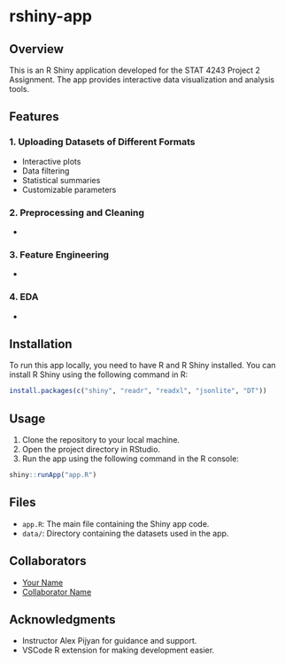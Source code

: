 # rshiny-app

## Overview

This is an R Shiny application developed for the STAT 4243 Project 2 Assignment. The app provides interactive data visualization and analysis tools.

## Features

### 1. Uploading Datasets of Different Formats

- Interactive plots
- Data filtering
- Statistical summaries
- Customizable parameters

### 2. Preprocessing and Cleaning

-

### 3. Feature Engineering

-

### 4. EDA

-

## Installation

To run this app locally, you need to have R and R Shiny installed. You can install R Shiny using the following command in R:

```R
install.packages(c("shiny", "readr", "readxl", "jsonlite", "DT"))
```

## Usage

1. Clone the repository to your local machine.
2. Open the project directory in RStudio.
3. Run the app using the following command in the R console:

```R
shiny::runApp("app.R")
```

## Files

- `app.R`: The main file containing the Shiny app code.
- `data/`: Directory containing the datasets used in the app.

## Collaborators

- [Your Name](https://github.com/yourusername)
- [Collaborator Name](https://github.com/collaboratorusername)

## Acknowledgments

- Instructor Alex Pijyan for guidance and support.
- VSCode R extension for making development easier.
